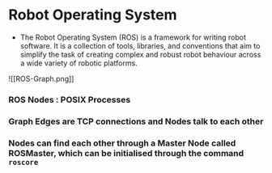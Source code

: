 # Robot Operating System

- The Robot Operating System (ROS) is a framework for writing robot software. It is a collection of tools, libraries, and conventions that aim to simplify the task of creating complex and robust robot behaviour across a wide variety of robotic platforms.

![[ROS-Graph.png]]

### ROS Nodes : POSIX Processes
### Graph Edges are TCP connections and Nodes talk to each other

### Nodes can find each other through a Master Node called ROSMaster, which can be initialised through the command `roscore`



